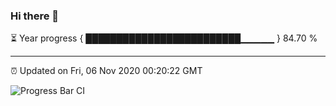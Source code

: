 ### Hi there 👋

⏳ Year progress { █████████████████████████▁▁▁▁▁ } 84.70 %

---

⏰ Updated on Fri, 06 Nov 2020 00:20:22 GMT

![Progress Bar CI](https://github.com/liununu/liununu/workflows/Progress%20Bar%20CI/badge.svg)
